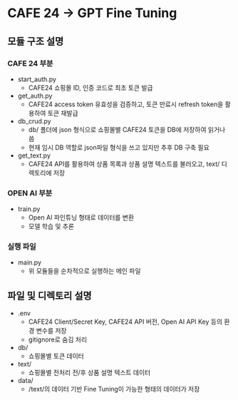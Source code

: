 # CAFE 24 -> GPT Fine Tuning
## 모듈 구조 설명
### CAFE 24 부분
- start_auth.py
    - CAFE24 쇼핑몰 ID, 인증 코드로 최초 토큰 발급
- get_auth.py
    - CAFE24 access token 유효성을 검증하고, 토큰 만료시 refresh token을 활용하여 토큰 재발급
- db_crud.py
    - db/ 폴더에 json 형식으로 쇼핑몰별 CAFE24 토큰을 DB에 저장하여 읽거나 씀
    - 현재 임시 DB 역할로 json파일 형식을 쓰고 있지만 추후 DB 구축 필요
- get_text.py
    - CAFE24 API를 활용하여 상품 목록과 상품 설명 텍스트를 불러오고, text/ 디렉토리에 저장
### OPEN AI 부분
- train.py
    - Open AI 파인튜닝 형태로 데이터를 변환
    - 모델 학습 및 추론
### 실행 파일
- main.py
    - 위 모듈들을 순차적으로 실행하는 메인 파일
## 파일 및 디렉토리 설명
- .env
    - CAFE24 Client/Secret Key, CAFE24 API 버전, Open AI API Key 등의 환경 변수를 저장
    - gitignore로 숨김 처리
- db/
    - 쇼핑몰별 토큰 데이터
- text/
    - 쇼핑몰별 전처리 전/후 상품 설명 텍스트 데이터
- data/
    - /text/의 데이터 기반 Fine Tuning이 가능한 형태의 데이터가 저장
